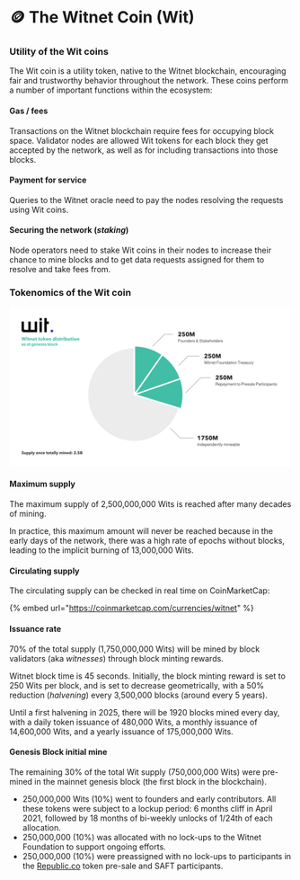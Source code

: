 # 🪙 The Witnet Coin (Wit)

### Utility of the Wit coins

The Wit coin is a utility token, native to the Witnet blockchain, encouraging fair and trustworthy behavior throughout the network. These coins perform a number of important functions within the ecosystem:

#### Gas / fees

Transactions on the Witnet blockchain require fees for occupying block space. Validator nodes are allowed Wit tokens for each block they get accepted by the network, as well as for including transactions into those blocks.

#### Payment for service

Queries to the Witnet oracle need to pay the nodes resolving the requests using Wit coins.

#### Securing the network (_staking_)

Node operators need to stake Wit coins in their nodes to increase their chance to mine blocks and to get data requests assigned for them to resolve and take fees from.

### Tokenomics of the Wit coin

![(click to enlarge)](../../.gitbook/assets/image.png)

#### Maximum supply

The maximum supply of 2,500,000,000 Wits is reached after many decades of mining.

In practice, this maximum amount will never be reached because in the early days of the network, there was a high rate of epochs without blocks, leading to the implicit burning of 13,000,000 Wits.

#### Circulating supply

The circulating supply can be checked in real time on CoinMarketCap:

{% embed url="https://coinmarketcap.com/currencies/witnet" %}

#### Issuance rate

70% of the total supply (1,750,000,000 Wits) will be mined by block validators (aka _witnesses_) through block minting rewards.

Witnet block time is 45 seconds. Initially, the block minting reward is set to 250 Wits per block, and is set to decrease geometrically, with a 50% reduction (_halvening_) every 3,500,000 blocks (around every 5 years).

Until a first halvening in 2025, there will be 1920 blocks mined every day, with a daily token issuance of 480,000 Wits, a monthly issuance of 14,600,000 Wits, and a yearly issuance of 175,000,000 Wits.

#### Genesis Block initial mine

The remaining 30% of the total Wit supply (750,000,000 Wits) were pre-mined in the mainnet genesis block (the first block in the blockchain).

* 250,000,000 Wits (10%) went to founders and early contributors. All these tokens were subject to a lockup period: 6 months cliff in April 2021, followed by 18 months of bi-weekly unlocks of 1/24th of each allocation.
* 250,000,000 (10%) was allocated with no lock-ups to the Witnet Foundation to support ongoing efforts.
* 250,000,000 (10%) were preassigned with no lock-ups to participants in the [Republic.co](https://republic.co/witnet) token pre-sale and SAFT participants.
